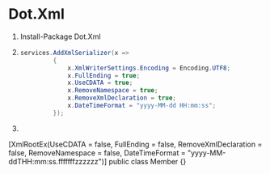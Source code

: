 # Dot.Xml

1. Install-Package Dot.Xml

2. ```C#
   services.AddXmlSerializer(x =>
            {
                x.XmlWriterSettings.Encoding = Encoding.UTF8;
                x.FullEnding = true;
                x.UseCDATA = true;
                x.RemoveNamespace = true;
                x.RemoveXmlDeclaration = true;
                x.DateTimeFormat = "yyyy-MM-dd HH:mm:ss";
            });
   ```

3. ```C#
  [XmlRootEx(UseCDATA = false, 
             FullEnding = false, 
             RemoveXmlDeclaration = false, 
             RemoveNamespace = false, 
             DateTimeFormat = "yyyy-MM-ddTHH:mm:ss.fffffffzzzzzz")]
  public class Member {}
  ```

